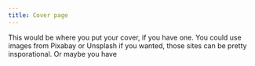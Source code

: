 ```yaml
---
title: Cover page
---
```

This would be where you put your cover, if you have one. You could use images from Pixabay or Unsplash if you wanted, those sites can be pretty insporational. Or maybe you have